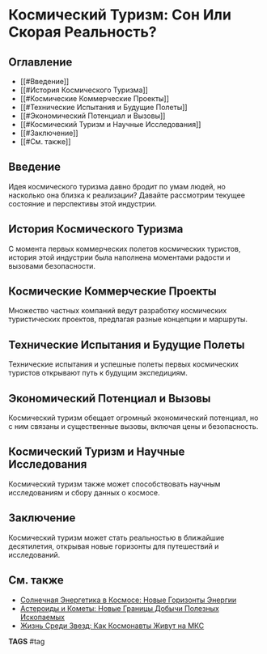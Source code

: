# Космический Туризм: Сон Или Скорая Реальность?

## Оглавление
- [[#Введение]]
- [[#История Космического Туризма]]
- [[#Космические Коммерческие Проекты]]
- [[#Технические Испытания и Будущие Полеты]]
- [[#Экономический Потенциал и Вызовы]]
- [[#Космический Туризм и Научные Исследования]]
- [[#Заключение]]
- [[#См. также]]

## Введение
Идея космического туризма давно бродит по умам людей, но насколько она близка к реализации? Давайте рассмотрим текущее состояние и перспективы этой индустрии.

## История Космического Туризма
С момента первых коммерческих полетов космических туристов, история этой индустрии была наполнена моментами радости и вызовами безопасности.

## Космические Коммерческие Проекты
Множество частных компаний ведут разработку космических туристических проектов, предлагая разные концепции и маршруты.

## Технические Испытания и Будущие Полеты
Технические испытания и успешные полеты первых космических туристов открывают путь к будущим экспедициям.

## Экономический Потенциал и Вызовы
Космический туризм обещает огромный экономический потенциал, но с ним связаны и существенные вызовы, включая цены и безопасность.

## Космический Туризм и Научные Исследования
Космический туризм также может способствовать научным исследованиям и сбору данных о космосе.

## Заключение
Космический туризм может стать реальностью в ближайшие десятилетия, открывая новые горизонты для путешествий и исследований.

## См. также
- [Солнечная Энергетика в Космосе: Новые Горизонты Энергии](solar-energy-in-space-new-frontiers-of-power.md)
- [Астероиды и Кометы: Новые Границы Добычи Полезных Ископаемых](../space/asteroids-and-comets-resource-mining.md)
- [Жизнь Среди Звезд: Как Космонавты Живут на МКС](life-among-the-stars.md)


__TAGS__ #tag
